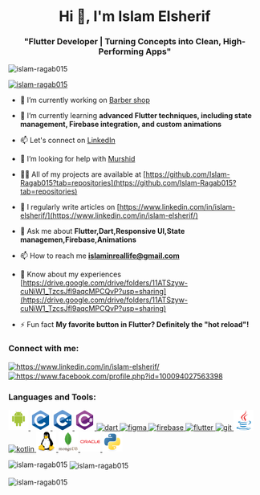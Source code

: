 <h1 align="center">Hi 👋, I'm Islam Elsherif</h1>
<h3 align="center">"Flutter Developer | Turning Concepts into Clean, High-Performing Apps"</h3>

<p align="left"> <img src="https://komarev.com/ghpvc/?username=islam-ragab015&label=Profile%20views&color=0e75b6&style=flat" alt="islam-ragab015" /> </p>

<p align="left"> <a href="https://github.com/ryo-ma/github-profile-trophy"><img src="https://github-profile-trophy.vercel.app/?username=islam-ragab015" alt="islam-ragab015" /></a> </p>

- 🔭 I’m currently working on [Barber shop](https://github.com/MohameHassan139/barber)

- 🌱 I’m currently learning **advanced Flutter techniques, including state management, Firebase integration, and custom animations**

- 📫 Let's connect on [LinkedIn](https://www.linkedin.com/in/islam-elsherif/)

- 🤝 I’m looking for help with [Murshid](https://github.com/Islam-Ragab015/murshid)

- 👨‍💻 All of my projects are available at [https://github.com/Islam-Ragab015?tab=repositories](https://github.com/Islam-Ragab015?tab=repositories)

- 📝 I regularly write articles on [https://www.linkedin.com/in/islam-elsherif/](https://www.linkedin.com/in/islam-elsherif/)

- 💬 Ask me about **Flutter,Dart,Responsive UI,State managemen,Firebase,Animations**

- 📫 How to reach me **islaminreallife@gmail.com**

- 📄 Know about my experiences [https://drive.google.com/drive/folders/11ATSzyw-cuNiW1_TzcsJfl9aqcMPCQvP?usp=sharing](https://drive.google.com/drive/folders/11ATSzyw-cuNiW1_TzcsJfl9aqcMPCQvP?usp=sharing)

- ⚡ Fun fact **My favorite button in Flutter? Definitely the "hot reload"!**

<h3 align="left">Connect with me:</h3>
<p align="left">
<a href="https://linkedin.com/in/https://www.linkedin.com/in/islam-elsherif/" target="blank"><img align="center" src="https://raw.githubusercontent.com/rahuldkjain/github-profile-readme-generator/master/src/images/icons/Social/linked-in-alt.svg" alt="https://www.linkedin.com/in/islam-elsherif/" height="30" width="40" /></a>
<a href="https://fb.com/https://www.facebook.com/profile.php?id=100094027563398" target="blank"><img align="center" src="https://raw.githubusercontent.com/rahuldkjain/github-profile-readme-generator/master/src/images/icons/Social/facebook.svg" alt="https://www.facebook.com/profile.php?id=100094027563398" height="30" width="40" /></a>
</p>

<h3 align="left">Languages and Tools:</h3>
<p align="left"> <a href="https://developer.android.com" target="_blank" rel="noreferrer"> <img src="https://raw.githubusercontent.com/devicons/devicon/master/icons/android/android-original-wordmark.svg" alt="android" width="40" height="40"/> </a> <a href="https://www.cprogramming.com/" target="_blank" rel="noreferrer"> <img src="https://raw.githubusercontent.com/devicons/devicon/master/icons/c/c-original.svg" alt="c" width="40" height="40"/> </a> <a href="https://www.w3schools.com/cpp/" target="_blank" rel="noreferrer"> <img src="https://raw.githubusercontent.com/devicons/devicon/master/icons/cplusplus/cplusplus-original.svg" alt="cplusplus" width="40" height="40"/> </a> <a href="https://www.w3schools.com/cs/" target="_blank" rel="noreferrer"> <img src="https://raw.githubusercontent.com/devicons/devicon/master/icons/csharp/csharp-original.svg" alt="csharp" width="40" height="40"/> </a> <a href="https://dart.dev" target="_blank" rel="noreferrer"> <img src="https://www.vectorlogo.zone/logos/dartlang/dartlang-icon.svg" alt="dart" width="40" height="40"/> </a> <a href="https://www.figma.com/" target="_blank" rel="noreferrer"> <img src="https://www.vectorlogo.zone/logos/figma/figma-icon.svg" alt="figma" width="40" height="40"/> </a> <a href="https://firebase.google.com/" target="_blank" rel="noreferrer"> <img src="https://www.vectorlogo.zone/logos/firebase/firebase-icon.svg" alt="firebase" width="40" height="40"/> </a> <a href="https://flutter.dev" target="_blank" rel="noreferrer"> <img src="https://www.vectorlogo.zone/logos/flutterio/flutterio-icon.svg" alt="flutter" width="40" height="40"/> </a> <a href="https://git-scm.com/" target="_blank" rel="noreferrer"> <img src="https://www.vectorlogo.zone/logos/git-scm/git-scm-icon.svg" alt="git" width="40" height="40"/> </a> <a href="https://www.java.com" target="_blank" rel="noreferrer"> <img src="https://raw.githubusercontent.com/devicons/devicon/master/icons/java/java-original.svg" alt="java" width="40" height="40"/> </a> <a href="https://kotlinlang.org" target="_blank" rel="noreferrer"> <img src="https://www.vectorlogo.zone/logos/kotlinlang/kotlinlang-icon.svg" alt="kotlin" width="40" height="40"/> </a> <a href="https://www.linux.org/" target="_blank" rel="noreferrer"> <img src="https://raw.githubusercontent.com/devicons/devicon/master/icons/linux/linux-original.svg" alt="linux" width="40" height="40"/> </a> <a href="https://www.mongodb.com/" target="_blank" rel="noreferrer"> <img src="https://raw.githubusercontent.com/devicons/devicon/master/icons/mongodb/mongodb-original-wordmark.svg" alt="mongodb" width="40" height="40"/> </a> <a href="https://www.oracle.com/" target="_blank" rel="noreferrer"> <img src="https://raw.githubusercontent.com/devicons/devicon/master/icons/oracle/oracle-original.svg" alt="oracle" width="40" height="40"/> </a> <a href="https://www.python.org" target="_blank" rel="noreferrer"> <img src="https://raw.githubusercontent.com/devicons/devicon/master/icons/python/python-original.svg" alt="python" width="40" height="40"/> </a> </p>

<p><img align="left" src="https://github-readme-stats.vercel.app/api/top-langs?username=islam-ragab015&show_icons=true&locale=en&layout=compact" alt="islam-ragab015" /></p>

<p>&nbsp;<img align="center" src="https://github-readme-stats.vercel.app/api?username=islam-ragab015&show_icons=true&locale=en" alt="islam-ragab015" /></p>

<p><img align="center" src="https://github-readme-streak-stats.herokuapp.com/?user=islam-ragab015&" alt="islam-ragab015" /></p>
